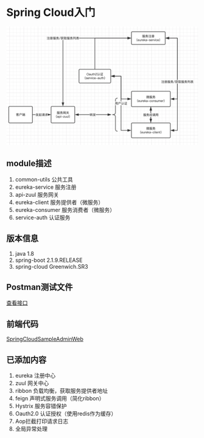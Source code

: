 # Spring Cloud入门

![sample](/file/service_v1.0.png)

## module描述

1. common-utils 公共工具
2. eureka-service 服务注册
3. api-zuul 服务网关
4. eureka-client 服务提供者（微服务）
5. eureka-consumer 服务消费者（微服务）
6. service-auth 认证服务

## 版本信息

1. java 1.8
2. spring-boot 2.1.9.RELEASE
3. spring-cloud Greenwich.SR3

## Postman测试文件

[查看接口](/file/SpringCloudSample.postman_collection.json)

## 前端代码

[SpringCloudSampleAdminWeb](https://github.com/sdwfqin/SpringCloudSampleAdminWeb)

## 已添加内容

1. eureka 注册中心
2. zuul 网关中心
3. ribbon 负载均衡，获取服务提供者地址
4. feign 声明式服务调用（简化ribbon）
5. Hystrix 服务容错保护
6. Oauth2.0 认证授权（使用redis作为缓存）
7. Aop拦截打印请求日志
8. 全局异常处理